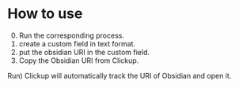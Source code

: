 # How to use

0. Run the corresponding process.
1. create a custom field in text format.
2. put the obsidian URI in the custom field.
3. Copy the Obsidian URI from Clickup.

Run) Clickup will automatically track the URI of Obsidian and open it.
